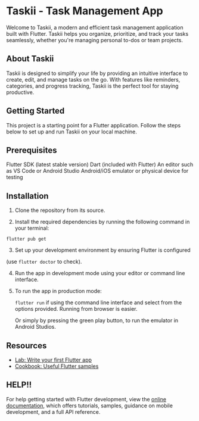# Taskii - Task Management App

Welcome to Taskii, a modern and efficient task management application built with Flutter. Taskii helps you organize, prioritize, and track your tasks seamlessly, whether you're managing personal to-dos or team projects.

## About Taskii

Taskii is designed to simplify your life by providing an intuitive interface to create, edit, and manage tasks on the go. With features like reminders, categories, and progress tracking, Taskii is the perfect tool for staying productive.

## Getting Started

This project is a starting point for a Flutter application. Follow the steps below to set up and run Taskii on your local machine.

## Prerequisites

Flutter SDK (latest stable version)
Dart (included with Flutter)
An editor such as VS Code or Android Studio
Android/iOS emulator or physical device for testing

## Installation

1. Clone the repository from its source.

2. Install the required dependencies by running the following command in your terminal:

`flutter pub get`

3. Set up your development environment by ensuring Flutter is configured

(use `flutter doctor` to check).

4. Run the app in development mode using your editor or command line interface.
5. 
   To run the app in production mode:
   
   `flutter run` if using the command line interface and select from the options provided. Running from browser is easier.
   
   Or simply by pressing the green play button, to run the emulator in Android Studios.

## Resources

- [Lab: Write your first Flutter app](https://docs.flutter.dev/get-started/codelab)
- [Cookbook: Useful Flutter samples](https://docs.flutter.dev/cookbook)

## HELP!!

For help getting started with Flutter development, view the
[online documentation](https://docs.flutter.dev/), which offers tutorials,
samples, guidance on mobile development, and a full API reference.
